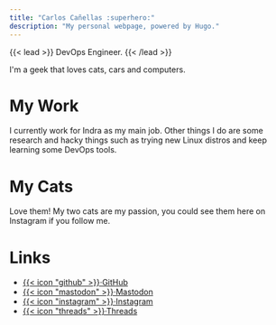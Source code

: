 ```yaml
---
title: "Carlos Cañellas :superhero:"
description: "My personal webpage, powered by Hugo."
---
```


{{< lead >}}
DevOps Engineer.
{{< /lead >}}

I'm a geek that loves cats, cars and computers.

# My Work

I currently work for Indra as my main job. Other things I do are some research and hacky things such as trying new Linux distros and keep learning some DevOps tools.

# My Cats

Love them! My two cats are my passion, you could see them here on Instagram if you follow me.

# Links

- [{{< icon "github" >}}·GitHub](https://github.com/suzamax)
- [{{< icon "mastodon" >}}·Mastodon](https://mastodon.social/@szmx)
- [{{< icon "instagram" >}}·Instagram](https://instagram.com/suzamax.one)
- [{{< icon "threads" >}}·Threads](https://threads.net/suzamax.one)
